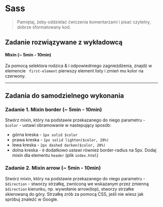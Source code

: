 # Sass

> Pamiętaj, żeby oddzielać ćwiczenia komentarzami i pisać czytelny, dobrze sformatowany kod.

## Zadanie rozwiązywane z wykładowcą

#### Mixin (~ 5min - 10min)

Za pomocą selektora rodzica & i odpowiedniego zagnieżdżenia, znajdż w elemencie ` first-element` pierwszy element listy i zmień mu kolor na czerwony.

-------------------------------------------------------------------------------

## Zadania do samodzielnego wykonania

### Zadanie 1. Mixin border  (~ 5min - 10min)
Stwórz mixin, który na podstawie przekazanego do niego parametru - `$color` - ustawi obramowanie w nastepujący sposób:
* górna kreska  - `1px solid $color`
* prawa kreska - `1px solid lighten($color, 20%)`
* lewa kreska - `2px dashed darken($color, 20%)`
* dolna kreska - `0`
dodatkowo ustawi również border-radius na 5px.
Dodaj mixin dla elementu `header` (plik `index.html`)

### Zadanie 2. Mixin arrow  (~ 5min - 10min)
Stwórz mixin, który na podstawie przekazanego do niego parametru - `$direction` - stworzy strzałkę, zwróconą we wskazanym przez zmienną `$direction` kierunku, np. wywołanie arrow(top), stworzy strzałke skierowaną do góry.
Strzałkę zrób za pomocą CSS, jeśli nie wiesz jak spróbuj znaleźć w Google.
